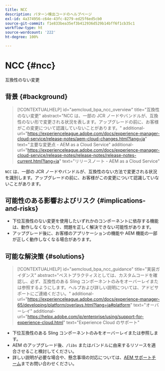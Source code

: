 ```yaml
---
title: NCC
description: パターン検出コードのヘルプページ
exl-id: 4a374956-c64e-43fc-8279-ed25f6ed5cb0
source-git-commit: f1e833bea35ef3b412936d529b14bff6f1cb35c1
workflow-type: ht
source-wordcount: '222'
ht-degree: 100%

---
```


# NCC {#ncc}

互換性のない変更

## 背景 {#background}

>[!CONTEXTUALHELP]
>id="aemcloud_bpa_ncc_overview"
>title="互換性のない変更"
>abstract="NCC は、一部の JCR ノードやバンドルが、互換性のない形で変更される状況を表します。アップグレードの前に、お客様がこの変更について認識していないことがあります。"
>additional-url="https://experienceleague.adobe.com/docs/experience-manager-cloud-service/release-notes/aem-cloud-changes.html?lang=ja" text="主要な変更点 - AEM as a Cloud Service"
>additional-url="https://experienceleague.adobe.com/docs/experience-manager-cloud-service/release-notes/release-notes/release-notes-current.html?lang=ja" text="リリースノート - AEM as a Cloud Service"

`NCC` は、一部の JCR ノードやバンドルが、互換性のない方法で変更される状況を識別します。アップグレードの前に、お客様がこの変更について認識していないことがあります。

## 可能性のある影響およびリスク {#implications-and-risks}

* 下位互換性のない変更を使用したいずれかのコンポーネントに依存する機能は、動作しなくなったり、問題を正しく解決できない可能性があります。
* アップグレード後に、お客様のアプリケーションの機能や AEM 機能の一部が正しく動作しなくなる場合があります。

## 可能な解決策 {#solutions}

>[!CONTEXTUALHELP]
>id="aemcloud_bpa_ncc_guidance"
>title="実装ガイダンス"
>abstract="ベストプラクティスとしては、カスタムコードを確認し、必ず、互換性のある Sling コンポーネントのみをオーバーレイまたは参照するようにします。ヘルプおよび詳しい説明については、アドビサポートにご連絡ください。"
>additional-url="https://experienceleague.adobe.com/docs/experience-manager-65/developing/platform/overlays.html?lang=ja#platform" text="オーバーレイ"
>additional-url="https://helpx.adobe.com/jp/enterprise/using/support-for-experience-cloud.html" text="Experience Cloud のサポート"

* 下位互換性のある Sling コンポーネントのみをオーバーレイまたは参照します。
* AEM のアップグレード後、`/libs` またはバンドルに由来するリソースを適合させること検討してください。
* 詳しい説明が必要な場合や、懸念事項の対応については、[AEM サポートチーム](https://helpx.adobe.com/jp/enterprise/using/support-for-experience-cloud.html)までお問い合わせください。
